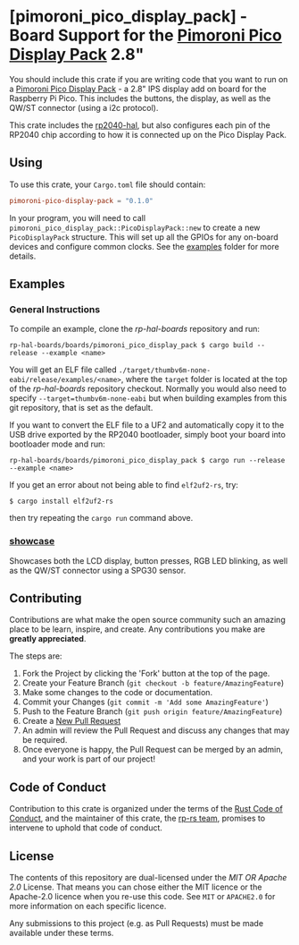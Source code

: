 # [pimoroni_pico_display_pack] - Board Support for the [Pimoroni Pico Display Pack] 2.8"

You should include this crate if you are writing code that you want to run on
a [Pimoroni Pico Display Pack] - a 2.8" IPS display add on board for the Raspberry Pi Pico. This includes the buttons, the display, as well as the QW/ST connector (using a i2c protocol).

This crate includes the [rp2040-hal], but also configures each pin of the
RP2040 chip according to how it is connected up on the Pico Display Pack.

[Pimoroni Pico Display Pack]: https://shop.pimoroni.com/products/pico-display-pack-2-8
[pimoroni_display_pack]: https://github.com/rp-rs/rp-hal-boards/tree/main/boards/pimoroni_pico-display-pack
[rp2040-hal]: https://github.com/rp-rs/rp-hal/tree/main/rp2040-hal
[Raspberry Silicon RP2040]: https://www.raspberrypi.org/products/rp2040/

## Using

To use this crate, your `Cargo.toml` file should contain:

```toml
pimoroni-pico-display-pack = "0.1.0"
```

In your program, you will need to call `pimoroni_pico_display_pack::PicoDisplayPack::new` to create
a new `PicoDisplayPack` structure. This will set up all the GPIOs for any on-board
devices and configure common clocks. See the [examples](./examples) folder for more details.

## Examples

### General Instructions

To compile an example, clone the _rp-hal-boards_ repository and run:

```console
rp-hal-boards/boards/pimoroni_pico_display_pack $ cargo build --release --example <name>
```

You will get an ELF file called
`./target/thumbv6m-none-eabi/release/examples/<name>`, where the `target`
folder is located at the top of the _rp-hal-boards_ repository checkout. Normally
you would also need to specify `--target=thumbv6m-none-eabi` but when
building examples from this git repository, that is set as the default.

If you want to convert the ELF file to a UF2 and automatically copy it to the
USB drive exported by the RP2040 bootloader, simply boot your board into
bootloader mode and run:

```console
rp-hal-boards/boards/pimoroni_pico_display_pack $ cargo run --release --example <name>
```

If you get an error about not being able to find `elf2uf2-rs`, try:

```console
$ cargo install elf2uf2-rs
```
then try repeating the `cargo run` command above.

### [showcase](./examples/showcase.rs)

Showcases both the LCD display, button presses, RGB LED blinking, as well as the QW/ST connector using a SPG30 sensor.

## Contributing

Contributions are what make the open source community such an amazing place to
be learn, inspire, and create. Any contributions you make are **greatly
appreciated**.

The steps are:

1. Fork the Project by clicking the 'Fork' button at the top of the page.
2. Create your Feature Branch (`git checkout -b feature/AmazingFeature`)
3. Make some changes to the code or documentation.
4. Commit your Changes (`git commit -m 'Add some AmazingFeature'`)
5. Push to the Feature Branch (`git push origin feature/AmazingFeature`)
6. Create a [New Pull Request](https://github.com/rp-rs/rp-hal-boards/pulls)
7. An admin will review the Pull Request and discuss any changes that may be required.
8. Once everyone is happy, the Pull Request can be merged by an admin, and your work is part of our project!

## Code of Conduct

Contribution to this crate is organized under the terms of the [Rust Code of
Conduct][CoC], and the maintainer of this crate, the [rp-rs team], promises
to intervene to uphold that code of conduct.

[CoC]: CODE_OF_CONDUCT.md
[rp-rs team]: https://github.com/orgs/rp-rs/teams/rp-rs

## License

The contents of this repository are dual-licensed under the _MIT OR Apache
2.0_ License. That means you can chose either the MIT licence or the
Apache-2.0 licence when you re-use this code. See `MIT` or `APACHE2.0` for more
information on each specific licence.

Any submissions to this project (e.g. as Pull Requests) must be made available
under these terms.
